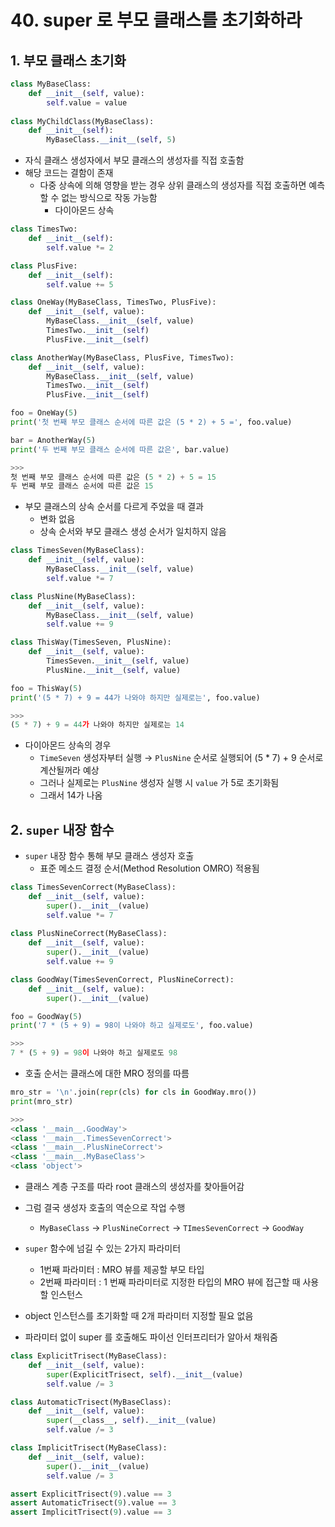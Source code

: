 # 40. super 로 부모 클래스를 초기화하라

## 1. 부모 클래스 초기화

```python
class MyBaseClass:
    def __init__(self, value):
        self.value = value
        
class MyChildClass(MyBaseClass):
    def __init__(self):
        MyBaseClass.__init__(self, 5)
```

- 자식 클래스 생성자에서 부모 클래스의 생성자를 직접 호출함
- 해당 코드는 결함이 존재
    - 다중 상속에 의해 영향을 받는 경우 상위 클래스의 생성자를 직접 호출하면 예측할 수 없는 방식으로 작동 가능함
        - 다이아몬드 상속

```python
class TimesTwo:
    def __init__(self):
        self.value *= 2

class PlusFive:
    def __init__(self):
        self.value += 5

class OneWay(MyBaseClass, TimesTwo, PlusFive):
    def __init__(self, value):
        MyBaseClass.__init__(self, value)
        TimesTwo.__init__(self)
        PlusFive.__init__(self)

class AnotherWay(MyBaseClass, PlusFive, TimesTwo):
    def __init__(self, value):
        MyBaseClass.__init__(self, value)
        TimesTwo.__init__(self)
        PlusFive.__init__(self)

foo = OneWay(5)
print('첫 번째 부모 클래스 순서에 따른 값은 (5 * 2) + 5 =', foo.value)

bar = AnotherWay(5)
print('두 번째 부모 클래스 순서에 따른 값은', bar.value)

>>>
첫 번째 부모 클래스 순서에 따른 값은 (5 * 2) + 5 = 15
두 번째 부모 클래스 순서에 따른 값은 15
```

- 부모 클래스의 상속 순서를 다르게 주었을 때 결과
    - 변화 없음
    - 상속 순서와 부모 클래스 생성 순서가 일치하지 않음

```python
class TimesSeven(MyBaseClass):
    def __init__(self, value):
        MyBaseClass.__init__(self, value)
        self.value *= 7

class PlusNine(MyBaseClass):
    def __init__(self, value):
        MyBaseClass.__init__(self, value)
        self.value += 9

class ThisWay(TimesSeven, PlusNine):
    def __init__(self, value):
        TimesSeven.__init__(self, value)
        PlusNine.__init__(self, value)

foo = ThisWay(5)
print('(5 * 7) + 9 = 44가 나와야 하지만 실제로는', foo.value)

>>>
(5 * 7) + 9 = 44가 나와야 하지만 실제로는 14
```

- 다이아몬드 상속의 경우
    - `TimeSeven` 생성자부터 실행 → `PlusNine` 순서로 실행되어 (5 * 7) + 9 순서로 계산될꺼라 예상
    - 그러나 실제로는 `PlusNine` 생성자 실행 시 `value` 가 5로 초기화됨
    - 그래서 14가 나옴

## 2. `super` 내장 함수

- `super` 내장 함수 통해 부모 클래스 생성자 호출
    - 표준 메소드 결정 순서(Method Resolution OMRO) 적용됨

```python
class TimesSevenCorrect(MyBaseClass):
    def __init__(self, value):
        super().__init__(value)
        self.value *= 7
        
class PlusNineCorrect(MyBaseClass):
    def __init__(self, value):
        super().__init__(value)
        self.value += 9

class GoodWay(TimesSevenCorrect, PlusNineCorrect):
    def __init__(self, value):
        super().__init__(value)

foo = GoodWay(5)
print('7 * (5 + 9) = 98이 나와야 하고 실제로도', foo.value)

>>>
7 * (5 + 9) = 98이 나와야 하고 실제로도 98
```

- 호출 순서는 클래스에 대한 MRO 정의를 따름

```python
mro_str = '\n'.join(repr(cls) for cls in GoodWay.mro())
print(mro_str)

>>>
<class '__main__.GoodWay'>
<class '__main__.TimesSevenCorrect'>
<class '__main__.PlusNineCorrect'>
<class '__main__.MyBaseClass'>
<class 'object'>
```

- 클래스 계층 구조를 따라 root 클래스의 생성자를 찾아들어감
- 그럼 결국 생성자 호출의 역순으로 작업 수행
    - `MyBaseClass` → `PlusNineCorrect` → `TImesSevenCorrect` → `GoodWay`

- `super` 함수에 넘길 수 있는 2가지 파라미터
    - 1번째 파라미터 : MRO 뷰를 제공할 부모 타입
    - 2번째 파라미터 : 1 번째 파라미터로 지정한 타입의 MRO 뷰에 접근할 때 사용할 인스턴스
- object 인스턴스를 초기화할 때 2개 파라미터 지정할 필요 없음
- 파라미터 없이 super 를 호출해도 파이선 인터프리터가 알아서 채워줌

```python
class ExplicitTrisect(MyBaseClass):
    def __init__(self, value):
        super(ExplicitTrisect, self).__init__(value)
        self.value /= 3

```

```python
class AutomaticTrisect(MyBaseClass):
    def __init__(self, value):
        super(__class__, self).__init__(value)
        self.value /= 3

class ImplicitTrisect(MyBaseClass):
    def __init__(self, value):
        super().__init__(value)
        self.value /= 3

assert ExplicitTrisect(9).value == 3
assert AutomaticTrisect(9).value == 3
assert ImplicitTrisect(9).value == 3
```